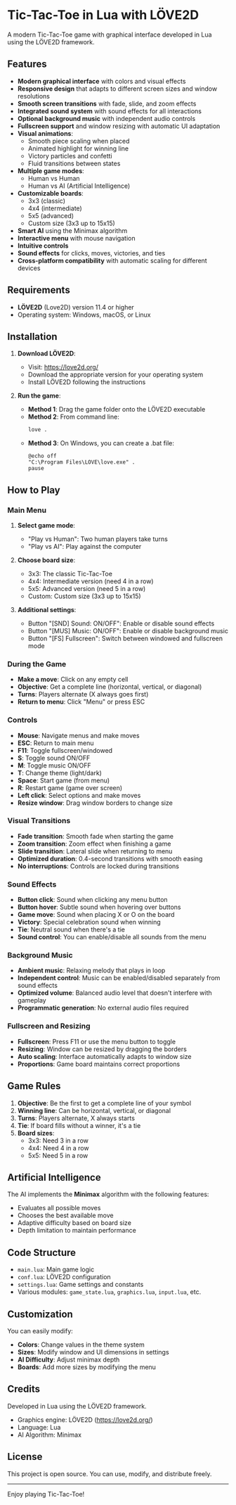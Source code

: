 # Tic-Tac-Toe in Lua with LÖVE2D

A modern Tic-Tac-Toe game with graphical interface developed in Lua using the LÖVE2D framework.

## Features

- **Modern graphical interface** with colors and visual effects
- **Responsive design** that adapts to different screen sizes and window resolutions
- **Smooth screen transitions** with fade, slide, and zoom effects
- **Integrated sound system** with sound effects for all interactions
- **Optional background music** with independent audio controls
- **Fullscreen support** and window resizing with automatic UI adaptation
- **Visual animations**:
  - Smooth piece scaling when placed
  - Animated highlight for winning line
  - Victory particles and confetti
  - Fluid transitions between states
- **Multiple game modes**:
  - Human vs Human
  - Human vs AI (Artificial Intelligence)
- **Customizable boards**:
  - 3x3 (classic)
  - 4x4 (intermediate)
  - 5x5 (advanced)
  - Custom size (3x3 up to 15x15)
- **Smart AI** using the Minimax algorithm
- **Interactive menu** with mouse navigation
- **Intuitive controls**
- **Sound effects** for clicks, moves, victories, and ties
- **Cross-platform compatibility** with automatic scaling for different devices

## Requirements

- **LÖVE2D** (Love2D) version 11.4 or higher
- Operating system: Windows, macOS, or Linux

## Installation

1. **Download LÖVE2D**:
   - Visit: https://love2d.org/
   - Download the appropriate version for your operating system
   - Install LÖVE2D following the instructions

2. **Run the game**:
   - **Method 1**: Drag the game folder onto the LÖVE2D executable
   - **Method 2**: From command line:
     ```bash
     love .
     ```
   - **Method 3**: On Windows, you can create a .bat file:
     ```batch
     @echo off
     "C:\Program Files\LOVE\love.exe" .
     pause
     ```

## How to Play

### Main Menu
1. **Select game mode**:
   - "Play vs Human": Two human players take turns
   - "Play vs AI": Play against the computer

2. **Choose board size**:
   - 3x3: The classic Tic-Tac-Toe
   - 4x4: Intermediate version (need 4 in a row)
   - 5x5: Advanced version (need 5 in a row)
   - Custom: Custom size (3x3 up to 15x15)

3. **Additional settings**:
   - Button "[SND] Sound: ON/OFF": Enable or disable sound effects
   - Button "[MUS] Music: ON/OFF": Enable or disable background music
   - Button "[FS] Fullscreen": Switch between windowed and fullscreen mode

### During the Game
- **Make a move**: Click on any empty cell
- **Objective**: Get a complete line (horizontal, vertical, or diagonal)
- **Turns**: Players alternate (X always goes first)
- **Return to menu**: Click "Menu" or press ESC

### Controls
- **Mouse**: Navigate menus and make moves
- **ESC**: Return to main menu
- **F11**: Toggle fullscreen/windowed
- **S**: Toggle sound ON/OFF
- **M**: Toggle music ON/OFF
- **T**: Change theme (light/dark)
- **Space**: Start game (from menu)
- **R**: Restart game (game over screen)
- **Left click**: Select options and make moves
- **Resize window**: Drag window borders to change size

### Visual Transitions
- **Fade transition**: Smooth fade when starting the game
- **Zoom transition**: Zoom effect when finishing a game
- **Slide transition**: Lateral slide when returning to menu
- **Optimized duration**: 0.4-second transitions with smooth easing
- **No interruptions**: Controls are locked during transitions

### Sound Effects
- **Button click**: Sound when clicking any menu button
- **Button hover**: Subtle sound when hovering over buttons
- **Game move**: Sound when placing X or O on the board
- **Victory**: Special celebration sound when winning
- **Tie**: Neutral sound when there's a tie
- **Sound control**: You can enable/disable all sounds from the menu

### Background Music
- **Ambient music**: Relaxing melody that plays in loop
- **Independent control**: Music can be enabled/disabled separately from sound effects
- **Optimized volume**: Balanced audio level that doesn't interfere with gameplay
- **Programmatic generation**: No external audio files required

### Fullscreen and Resizing
- **Fullscreen**: Press F11 or use the menu button to toggle
- **Resizing**: Window can be resized by dragging the borders
- **Auto scaling**: Interface automatically adapts to window size
- **Proportions**: Game board maintains correct proportions

## Game Rules

1. **Objective**: Be the first to get a complete line of your symbol
2. **Winning line**: Can be horizontal, vertical, or diagonal
3. **Turns**: Players alternate, X always starts
4. **Tie**: If board fills without a winner, it's a tie
5. **Board sizes**:
   - 3x3: Need 3 in a row
   - 4x4: Need 4 in a row
   - 5x5: Need 5 in a row

## Artificial Intelligence

The AI implements the **Minimax** algorithm with the following features:
- Evaluates all possible moves
- Chooses the best available move
- Adaptive difficulty based on board size
- Depth limitation to maintain performance

## Code Structure

- `main.lua`: Main game logic
- `conf.lua`: LÖVE2D configuration
- `settings.lua`: Game settings and constants
- Various modules: `game_state.lua`, `graphics.lua`, `input.lua`, etc.

## Customization

You can easily modify:
- **Colors**: Change values in the theme system
- **Sizes**: Modify window and UI dimensions in settings
- **AI Difficulty**: Adjust minimax depth
- **Boards**: Add more sizes by modifying the menu

## Credits

Developed in Lua using the LÖVE2D framework.
- Graphics engine: LÖVE2D (https://love2d.org/)
- Language: Lua
- AI Algorithm: Minimax

## License

This project is open source. You can use, modify, and distribute freely.

---

Enjoy playing Tic-Tac-Toe!
